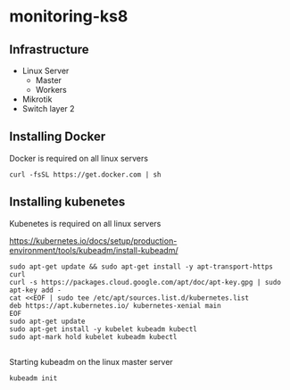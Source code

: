 # monitoring-ks8

## Infrastructure

- Linux Server
    - Master
    - Workers
- Mikrotik
- Switch layer 2

## Installing Docker

Docker is required on all linux servers
```
curl -fsSL https://get.docker.com | sh
```
## Installing kubenetes

Kubenetes is required on all linux servers

https://kubernetes.io/docs/setup/production-environment/tools/kubeadm/install-kubeadm/
```
sudo apt-get update && sudo apt-get install -y apt-transport-https curl
curl -s https://packages.cloud.google.com/apt/doc/apt-key.gpg | sudo apt-key add -
cat <<EOF | sudo tee /etc/apt/sources.list.d/kubernetes.list
deb https://apt.kubernetes.io/ kubernetes-xenial main
EOF
sudo apt-get update
sudo apt-get install -y kubelet kubeadm kubectl
sudo apt-mark hold kubelet kubeadm kubectl
```
##

Starting kubeadm on the linux master server
```
kubeadm init
```
